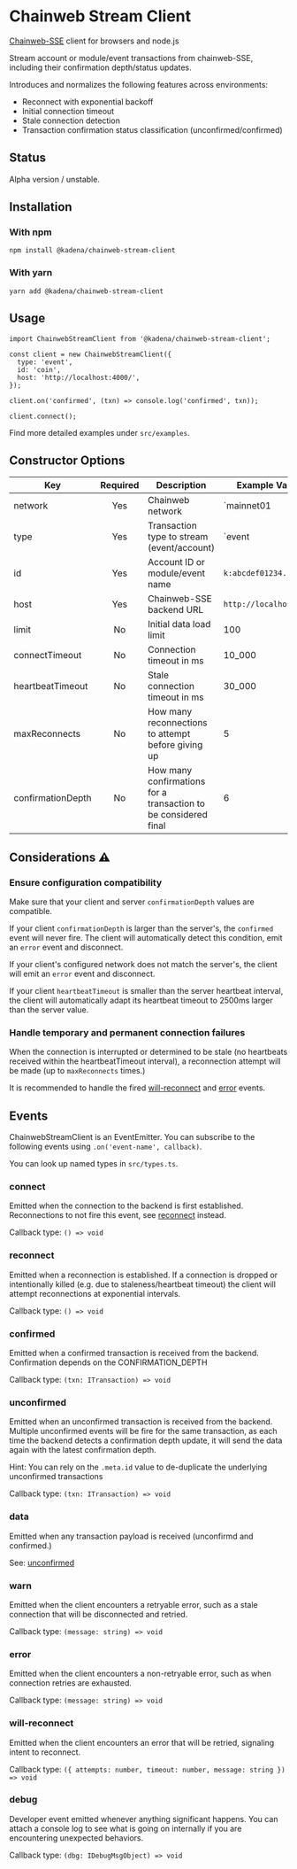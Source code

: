 # Chainweb Stream Client

[Chainweb-SSE]( https://github.com/kadena-io/chainweb-sse) client for browsers and node.js

Stream account or module/event transactions from chainweb-SSE, including their confirmation depth/status updates.

Introduces and normalizes the following features across environments:

- Reconnect with exponential backoff
- Initial connection timeout
- Stale connection detection
- Transaction confirmation status classification (unconfirmed/confirmed)

## Status

Alpha version / unstable.

## Installation

### With npm

```
npm install @kadena/chainweb-stream-client
```

### With yarn

```
yarn add @kadena/chainweb-stream-client
```

## Usage

```
import ChainwebStreamClient from '@kadena/chainweb-stream-client';

const client = new ChainwebStreamClient({
  type: 'event',
  id: 'coin',
  host: 'http://localhost:4000/',
});

client.on('confirmed', (txn) => console.log('confirmed', txn));

client.connect();
```

Find more detailed examples under `src/examples`.

## Constructor Options

| Key                 | Required | Description | Example Values |
| ----------------    | :------: | ----------- | ------ |
| network             | Yes      | Chainweb network | `mainnet01|testnet04|...` |
| type                | Yes      | Transaction type to stream (event/account) | `event|account` |
| id                  | Yes      | Account ID or module/event name | `k:abcdef01234..` |
| host                | Yes      | Chainweb-SSE backend URL | `http://localhost:4000` |
| limit               | No       | Initial data load limit  | 100 |
| connectTimeout      | No       | Connection timeout in ms | 10_000 |
| heartbeatTimeout    | No       | Stale connection timeout in ms | 30_000 |
| maxReconnects       | No       | How many reconnections to attempt before giving up | 5 |
| confirmationDepth   | No       | How many confirmations for a transaction to be considered final | 6 |

## Considerations ⚠️

### Ensure configuration compatibility

Make sure that your client and server `confirmationDepth` values are compatible.

If your client `confirmationDepth` is larger than the server's, the `confirmed` event will never fire. The client will automatically detect this condition, emit an `error` event and disconnect.

If your client's configured network does not match the server's, the client will emit an `error` event and disconnect.

If your client `heartbeatTimeout` is smaller than the server heartbeat interval, the client will automatically adapt its heartbeat timeout to 2500ms larger than the server value.

### Handle temporary and permanent connection failures

When the connection is interrupted or determined to be stale (no heartbeats received within the heartbeatTimeout interval), a reconnection attempt will be made (up to `maxReconnects` times.)

It is recommended to handle the fired [will-reconnect](#will-reconnect) and [error](#error) events.

## Events

ChainwebStreamClient is an EventEmitter. You can subscribe to the following events using `.on('event-name', callback)`.

You can look up named types in `src/types.ts`.

### connect

Emitted when the connection to the backend is first established. Reconnections to not fire this event, see [reconnect](#reconnect) instead.

Callback type: `() => void`

### reconnect

Emitted when a reconnection is established. If a connection is dropped or intentionally killed (e.g. due to staleness/heartbeat timeout) the client will attempt reconnections at exponential intervals.

Callback type: `() => void`

### confirmed

Emitted when a confirmed transaction is received from the backend. Confirmation depends on the CONFIRMATION_DEPTH 

Callback type: `(txn: ITransaction) => void`

### unconfirmed

Emitted when an unconfirmed transaction is received from the backend. Multiple unconfirmed events will be fire for the same transaction, as each time the backend detects a confirmation depth update, it will send the data again with the latest confirmation depth.

Hint: You can rely on the `.meta.id` value to de-duplicate the underlying unconfirmed transactions

Callback type: `(txn: ITransaction) => void`

### data

Emitted when any transaction payload is received (unconfirmd and confirmed.)

See: [unconfirmed](#unconfirmed)

### warn

Emitted when the client encounters a retryable error, such as a stale connection that will be disconnected and retried.

Callback type: `(message: string) => void`

### error

Emitted when the client encounters a non-retryable error, such as when connection retries are exhausted.

Callback type: `(message: string) => void`

### will-reconnect

Emitted when the client encounters an error that will be retried, signaling intent to reconnect.

Callback type: `({ attempts: number, timeout: number, message: string }) => void`

### debug

Developer event emitted whenever anything significant happens. You can attach a console log to see what is going on internally if you are encountering unexpected behaviors.

Callback type: `(dbg: IDebugMsgObject) => void`


